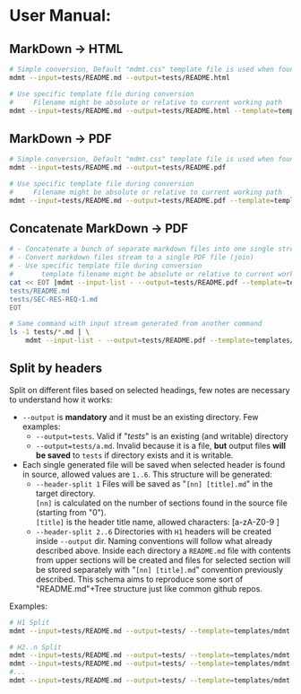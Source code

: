 # User Manual:
## MarkDown -> HTML
```sh
# Simple conversion, Default "mdmt.css" template file is used when found in path
mdmt --input=tests/README.md --output=tests/README.html

# Use specific template file during conversion
#     Filename might be absolute or relative to current working path
mdmt --input=tests/README.md --output=tests/README.html --template=templates/mdmt.css
```

## MarkDown -> PDF
```sh
# Simple conversion, Default "mdmt.css" template file is used when found in path
mdmt --input=tests/README.md --output=tests/README.pdf

# Use specific template file during conversion
#     Filename might be absolute or relative to current working path
mdmt --input=tests/README.md --output=tests/README.pdf --template=templates/mdmt.css
```

## Concatenate MarkDown -> PDF
```sh
# - Concatenate a bunch of separate markdown files into one single stream
# - Convert markdown files stream to a single PDF file (join)
# - Use specific template file during conversion
#       template filename might be absolute or relative to current working path
cat << EOT |mdmt --input-list - --output=tests/README.pdf --template=templates/mdmt.css
tests/README.md
tests/SEC-RES-REQ-1.md
EOT

# Same command with input stream generated from another command
ls -1 tests/*.md | \
    mdmt --input-list - --output=tests/README.pdf --template=templates/mdmt.css
```

## Split by headers
Split on different files based on selected headings, few notes are necessary to 
understand how it works:
- `--output` is **mandatory** and it must be an existing directory. Few examples:
    - `--output=tests`. Valid if "_tests_" is an existing (and writable) directory
    - `--output=tests/a.md`. Invalid because it is a file, **but** output files 
        **will be saved** to `tests` if directory exists and it is writable.
- Each single generated file will be saved when selected header is found in source,
    allowed values are `1..6`. This structure will be generated:
    - `--header-split 1` Files will be saved as "`[nn] [title].md`" in the target
        directory.  
        `[nn]` is calculated on the number of sections found in the source file
        (starting from "0").  
        `[title]` is the header title name, allowed characters: [a-zA-Z0-9 ]
    - `--header-split 2..6` Directories with `H1` headers will be created inside
        `--output` dir. Naming conventions will follow what already described above.
        Inside each directory a `README.md` file with contents from upper sections
        will be created and files for selected section will be stored separately
        with "`[nn] [title].md`" convention previously described. This schema aims
        to reproduce some sort of "README.md"+Tree structure just like common
        github repos.

Examples:
```sh
# H1 Split
mdmt --input=tests/README.md --output=tests/ --template=templates/mdmt.css --header-split 1

# H2..n Split
mdmt --input=tests/README.md --output=tests/ --template=templates/mdmt.css --header-split 2
mdmt --input=tests/README.md --output=tests/ --template=templates/mdmt.css --header-split 3
#...
mdmt --input=tests/README.md --output=tests/ --template=templates/mdmt.css --header-split 6
```
